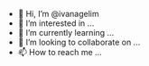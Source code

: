 - 👋 Hi, I’m @ivanagelim
- 👀 I’m interested in ...
- 🌱 I’m currently learning ...
- 💞️ I’m looking to collaborate on ...
- 📫 How to reach me ...

<!---
ivanagelim/ivanagelim is a ✨ special ✨ repository because its `README.md` (this file) appears on your GitHub profile.
You can click the Preview link to take a look at your changes.
--->
